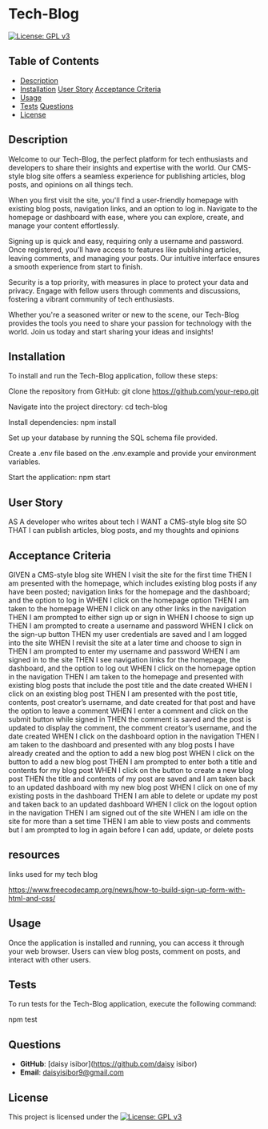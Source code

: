 # Tech-Blog
[![License: GPL v3](https://img.shields.io/badge/License-GPLv3-purple.svg)](https://www.gnu.org/licenses/gpl-3.0)


## Table of Contents
- [Description](#description)
- [Installation](#Installation)
  [User Story](#user-story)
  [Acceptance Criteria](#acceptance-criteria)
- [Usage](#Usage)
- [Tests](#Tests)
  [Questions](#questions)
- [License](#license)

## Description
Welcome to our Tech-Blog, the perfect platform for tech enthusiasts and developers to share their insights and expertise with the world. Our CMS-style blog site offers a seamless experience for publishing articles, blog posts, and opinions on all things tech.

When you first visit the site, you'll find a user-friendly homepage with existing blog posts, navigation links, and an option to log in. Navigate to the homepage or dashboard with ease, where you can explore, create, and manage your content effortlessly.

Signing up is quick and easy, requiring only a username and password. Once registered, you'll have access to features like publishing articles, leaving comments, and managing your posts. Our intuitive interface ensures a smooth experience from start to finish.

Security is a top priority, with measures in place to protect your data and privacy. Engage with fellow users through comments and discussions, fostering a vibrant community of tech enthusiasts.

Whether you're a seasoned writer or new to the scene, our Tech-Blog provides the tools you need to share your passion for technology with the world. Join us today and start sharing your ideas and insights!

## Installation
To install and run the Tech-Blog application, follow these steps:

Clone the repository from GitHub: git clone https://github.com/your-repo.git

Navigate into the project directory: cd tech-blog

Install dependencies: npm install

Set up your database by running the SQL schema file provided.

Create a .env file based on the .env.example and provide your environment variables.

Start the application: npm start

## User Story


AS A developer who writes about tech
I WANT a CMS-style blog site
SO THAT I can publish articles, blog posts, and my thoughts and opinions


## Acceptance Criteria

GIVEN a CMS-style blog site
WHEN I visit the site for the first time
THEN I am presented with the homepage, which includes existing blog posts if any have been posted; navigation links for the homepage and the dashboard; and the option to log in
WHEN I click on the homepage option
THEN I am taken to the homepage
WHEN I click on any other links in the navigation
THEN I am prompted to either sign up or sign in
WHEN I choose to sign up
THEN I am prompted to create a username and password
WHEN I click on the sign-up button
THEN my user credentials are saved and I am logged into the site
WHEN I revisit the site at a later time and choose to sign in
THEN I am prompted to enter my username and password
WHEN I am signed in to the site
THEN I see navigation links for the homepage, the dashboard, and the option to log out
WHEN I click on the homepage option in the navigation
THEN I am taken to the homepage and presented with existing blog posts that include the post title and the date created
WHEN I click on an existing blog post
THEN I am presented with the post title, contents, post creator’s username, and date created for that post and have the option to leave a comment
WHEN I enter a comment and click on the submit button while signed in
THEN the comment is saved and the post is updated to display the comment, the comment creator’s username, and the date created
WHEN I click on the dashboard option in the navigation
THEN I am taken to the dashboard and presented with any blog posts I have already created and the option to add a new blog post
WHEN I click on the button to add a new blog post
THEN I am prompted to enter both a title and contents for my blog post
WHEN I click on the button to create a new blog post
THEN the title and contents of my post are saved and I am taken back to an updated dashboard with my new blog post
WHEN I click on one of my existing posts in the dashboard
THEN I am able to delete or update my post and taken back to an updated dashboard
WHEN I click on the logout option in the navigation
THEN I am signed out of the site
WHEN I am idle on the site for more than a set time
THEN I am able to view posts and comments but I am prompted to log in again before I can add, update, or delete posts

## resources 
 links used for my tech blog 

https://www.freecodecamp.org/news/how-to-build-sign-up-form-with-html-and-css/


## Usage
Once the application is installed and running, you can access it through your web browser. Users can view blog posts, comment on posts, and interact with other users.

## Tests
To run tests for the Tech-Blog application, execute the following command:


npm test

## Questions

- **GitHub**: [daisy isibor](https://github.com/daisy isibor)
- **Email**: daisyisibor9@gmail.com


## License
This project is licensed under the [![License: GPL v3](https://img.shields.io/badge/License-GPLv3-purple.svg)](https://www.gnu.org/licenses/gpl-3.0)


